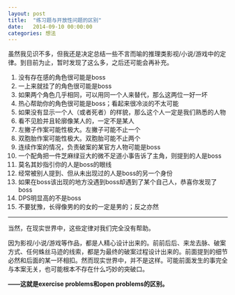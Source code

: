 ```yaml
---
layout: post
title:  "练习题与开放性问题的区别"
date:   2014-09-10 00:00:00
categories: 想法
---
```


虽然我见识不多，但我还是决定总结一些不言而喻的推理类影视/小说/游戏中的定律。到目前为止，暂时发现了这么多，之后还可能会再补充。

1. 没有存在感的角色很可能是boss
2. 一上来就挂了的角色很可能是boss
3. 如果两个角色几乎相同，可以用同一个人来替代，那么这两位一好一坏
4. 热心帮助你的角色很可能是boss；看起来很冷淡的不太可能
5. 如果没有显示一个人（或者死者）的样貌，那么这个人一定是我们熟悉的人物
6. 看不见脸并且轮廓像某人的，一定不是某人
7. 左撇子作案可能性极大。左撇子可能不止一个
8. 双胞胎作案可能性极大。双胞胎可能不止两个
9. 连续作案的情况，负责破案的某官方人物可能是boss
10. 一个配角把一件芝麻绿豆大的微不足道小事告诉了主角，则提到的人是boss
11. 莫名其妙指引你的人是boss的眼线
12. 经常被别人提到、但从未出现过的人是boss的另一个身份
13. 如果在boss该出现的地方没遇到boss却遇到了某个自己人，恭喜你发现了boss
14. DPS明显高的不是boss
15. 不要犹豫，长得像男的的女的一定是男的；反之亦然

---------

当然，在现实世界中，这些定律对我们完全没有帮助。

因为影视/小说/游戏等作品，都是人精心设计出来的。前前后后、来龙去脉、破案方式、任何蛛丝马迹的线索，都是为最终的破案过程设计出来的。前面提到的细节必然和后面的某一环相扣。然而现实世界中，并不是这样。可能前面发生的事完全与本案无关，也可能根本不存在什么巧妙的突破口。

**——这就是exercise problems和open problems的区别。**
